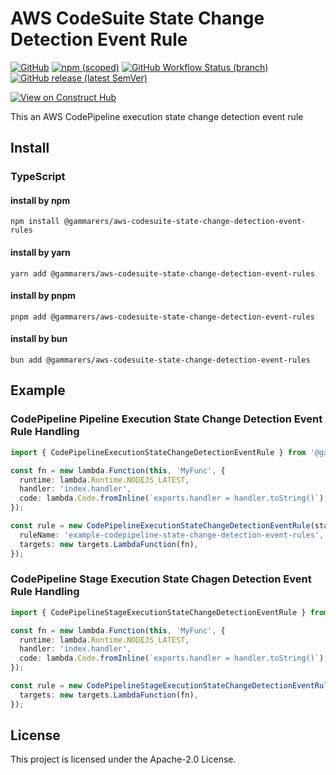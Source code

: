 # AWS CodeSuite State Change Detection Event Rule

[![GitHub](https://img.shields.io/github/license/gammarers/aws-codesuite-state-change-detection-event-rules?style=flat-square)](https://github.com/gammarers/aws-codesuite-state-change-detection-event-rules/blob/main/LICENSE)
[![npm (scoped)](https://img.shields.io/npm/v/@gammarers/aws-codesuite-state-change-detection-event-rules?style=flat-square)](https://www.npmjs.com/package/@gammarers/aws-codesuite-state-change-detection-event-rules)
[![GitHub Workflow Status (branch)](https://img.shields.io/github/actions/workflow/status/gammarers/aws-codesuite-state-change-detection-event-rules/release.yml?branch=main&label=release&style=flat-square)](https://github.com/gammarers/aws-codesuite-state-change-detection-event-rules/actions/workflows/release.yml)
[![GitHub release (latest SemVer)](https://img.shields.io/github/v/release/gammarers/aws-codesuite-state-change-detection-event-rules?sort=semver&style=flat-square)](https://github.com/gammarers/aws-codesuite-state-change-detection-event-rules/releases)

[![View on Construct Hub](https://constructs.dev/badge?package=@gammarers/aws-codesuite-state-change-detection-event-rules)](https://constructs.dev/packages/@gammarers/aws-codesuite-state-change-detection-event-rules)

This an AWS CodePipeline execution state change detection event rule

## Install

### TypeScript

#### install by npm

```shell
npm install @gammarers/aws-codesuite-state-change-detection-event-rules
```
#### install by yarn

```shell
yarn add @gammarers/aws-codesuite-state-change-detection-event-rules
```
#### install by pnpm

```shell
pnpm add @gammarers/aws-codesuite-state-change-detection-event-rules
```
#### install by bun

```shell
bun add @gammarers/aws-codesuite-state-change-detection-event-rules
```

## Example

### CodePipeline Pipeline Execution State Change Detection Event Rule Handling

```typescript
import { CodePipelineExecutionStateChangeDetectionEventRule } from '@gammarers/aws-codesuite-state-change-detection-event-rules';

const fn = new lambda.Function(this, 'MyFunc', {
  runtime: lambda.Runtime.NODEJS_LATEST,
  handler: 'index.handler',
  code: lambda.Code.fromInline(`exports.handler = handler.toString()`),
});

const rule = new CodePipelineExecutionStateChangeDetectionEventRule(stack, 'CodePipelineStateChangeDetectionEventRule', {
  ruleName: 'example-codepipeline-state-change-detection-event-rules',
  targets: new targets.LambdaFunction(fn),
});

```

### CodePipeline Stage Execution State Chagen Detection Event Rule Handling

```ts
import { CodePipelineStageExecutionStateChangeDetectionEventRule } from '@gammarers/aws-codesuite-state-change-detection-event-rules';

const fn = new lambda.Function(this, 'MyFunc', {
  runtime: lambda.Runtime.NODEJS_LATEST,
  handler: 'index.handler',
  code: lambda.Code.fromInline(`exports.handler = handler.toString()`),
});

const rule = new CodePipelineStageExecutionStateChangeDetectionEventRule(stack, 'CodePipelineStageExecutionStateChangeDetectionEventRule', {
  targets: new targets.LambdaFunction(fn),
});

```


## License

This project is licensed under the Apache-2.0 License.
